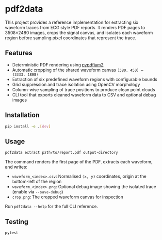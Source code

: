 # pdf2data

This project provides a reference implementation for extracting six waveform traces from ECG style PDF reports. It renders PDF pages to 3508×2480 images, crops the signal canvas, and isolates each waveform region before sampling pixel coordinates that represent the trace.

## Features

- Deterministic PDF rendering using [pypdfium2](https://pypi.org/project/pypdfium2/)
- Automatic cropping of the shared waveform canvas `(380, 450) – (3333, 1808)`
- Extraction of six predefined waveform regions with configurable bounds
- Grid suppression and trace isolation using OpenCV morphology
- Column-wise sampling of trace positions to produce clean point clouds
- CLI tool that exports cleaned waveform data to CSV and optional debug images

## Installation

```bash
pip install -e .[dev]
```

## Usage

```bash
pdf2data extract path/to/report.pdf output-directory
```

The command renders the first page of the PDF, extracts each waveform, and writes:

- `waveform_<index>.csv`: Normalised `(x, y)` coordinates, origin at the bottom-left of the region
- `waveform_<index>.png`: Optional debug image showing the isolated trace (enable via `--save-debug`)
- `crop.png`: The cropped waveform canvas for inspection

Run `pdf2data --help` for the full CLI reference.

## Testing

```bash
pytest
```
